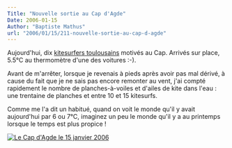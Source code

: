 ```yaml
---
Title: "Nouvelle sortie au Cap d'Agde"
Date: 2006-01-15
Author: "Baptiste Mathus"
url: "2006/01/15/211-nouvelle-sortie-au-cap-d-agde"
---
```




Aujourd'hui, dix [kitesurfers toulousains](http://kt31.free.fr) motivés
au Cap. Arrivés sur place, 5.5°C au thermomètre d'une des voitures :-).

Avant de m'arrêter, lorsque je revenais à pieds après avoir pas mal
dérivé, à cause du fait que je ne sais pas encore remonter au vent, j'ai
compté rapidement le nombre de planches-à-voiles et d'ailes de kite dans
l'eau : une trentaine de planches et entre 10 et 15 kitesurfs.

Comme me l'a dit un habitué, quand on voit le monde qu'il y avait
aujourd'hui par 6 ou 7°C, imaginez un peu le monde qu'il y a au
printemps lorsque le temps est plus propice !

[![Le Cap d'Agde le 15 janvier
2006](/dotclear/images/kite/agde-small.jpg)](/images/Kite/agde.jpg "Le Cap d'Agde le 15 janvier 2006")

